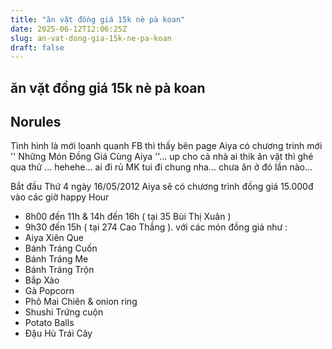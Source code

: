 ```yaml
---
title: "ăn vặt đồng giá 15k nè pà koan"
date: 2025-06-12T12:06:25Z
slug: an-vat-dong-gia-15k-ne-pa-koan
draft: false
---
```


## ăn vặt đồng giá 15k nè pà koan

## Norules

Tình hình là mới loanh quanh FB thì thấy bên page Aiya có chương trinh mới '' Những Món Đồng Giá Cùng Aiya ''... up cho cả nhà ai thik ăn vặt thì ghé qua thử ... hehehe... ai đi rủ MK tui đi chung nha... chưa ăn ở đó lần nào... 

Bắt đầu Thứ 4 ngày 16/05/2012 Aiya sẽ có chương trình đồng giá 15.000đ vào các giờ happy Hour
+ 8h00 đến 11h & 14h đến 16h ( tại 35 Bùi Thị Xuân ) 
+ 9h30 đến 15h ( tại 274 Cao Thắng ). 
với các món đồng giá như :
+ Aiya Xiên Que
+ Bánh Tráng Cuốn
+ Bánh Tráng Me
+ Bánh Tráng Trộn 
+ Bắp Xào
+ Gà Popcorn 
+ Phô Mai Chiên & onion ring
+ Shushi Trứng cuộn
+ Potato Balls
+ Đậu Hủ Trái Cây